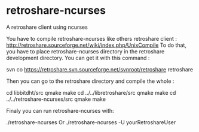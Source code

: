 retroshare-ncurses
==================

A retroshare client using ncurses

You have to compile retroshare-ncurses like others retroshare client : http://retroshare.sourceforge.net/wiki/index.php/UnixCompile
To do that, you have to place retroshare-ncurses directory in the retroshare development directory.
You can get it with this command :

svn co https://retroshare.svn.sourceforge.net/svnroot/retroshare retroshare

Then you can go to the retroshare directory and compile the whole :

cd libbitdht/src
qmake
make
cd ../../libretroshare/src
qmake
make
cd ../../retroshare-ncurses/src
qmake
make

Finaly you can run retroshare-ncurses with:

./retroshare-ncurses
Or
./retroshare-ncurses -U yourRetroshareUser
